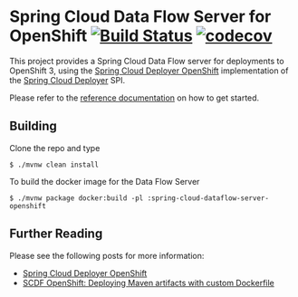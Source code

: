 # Spring Cloud Data Flow Server for OpenShift  [![Build Status](https://travis-ci.org/donovanmuller/spring-cloud-dataflow-server-openshift.svg?branch=master)](https://travis-ci.org/donovanmuller/spring-cloud-dataflow-server-openshift) [![codecov](https://codecov.io/gh/donovanmuller/spring-cloud-dataflow-server-openshift/branch/master/graph/badge.svg)](https://codecov.io/gh/donovanmuller/spring-cloud-dataflow-server-openshift)

This project provides a Spring Cloud Data Flow server for deployments to OpenShift 3, using the 
[Spring Cloud Deployer OpenShift](https://github.com/donovanmuller/spring-cloud-deployer-openshift) 
implementation of the [Spring Cloud Deployer](https://github.com/spring-cloud/spring-cloud-deployer) SPI.

Please refer to the [reference documentation](https://donovanmuller.github.io/spring-cloud-dataflow-server-openshift/docs/1.1.0.RELEASE/reference/htmlsingle) on how to get started.

## Building

Clone the repo and type 

```console
$ ./mvnw clean install 
```

To build the docker image for the Data Flow Server

```console
$ ./mvnw package docker:build -pl :spring-cloud-dataflow-server-openshift
```

## Further Reading

Please see the following posts for more information:

* [Spring Cloud Deployer OpenShift](http://blog.switchbit.io/spring-cloud-deployer-openshift)
* [SCDF OpenShift: Deploying Maven artifacts with custom Dockerfile](http://blog.switchbit.io/scdf-openshift-deploying-maven-artifacts-with-custom-dockerfile)
